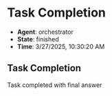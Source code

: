 # Task Completion

- **Agent**: orchestrator
- **State**: finished
- **Time**: 3/27/2025, 10:30:20 AM

## Task Completion

Task completed with final answer

